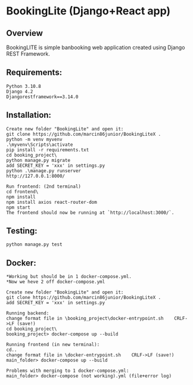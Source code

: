 BookingLite (Django+React app)
=====================

Overview
--------

BookingLITE is simple banbooking web application created using Django REST Framework.

Requirements:
-------------

	Python 3.10.8
	Django 4.2
	Djangorestframework==3.14.0

Installation:
-------------


	Create new folder "BookingLite" and open it:
	git clone https://github.com/marcin86junior/BookingLiteX .
	python -m venv myvenv
	.\myvenv\Scripts\activate
	pip install -r requirements.txt
	cd booking_project\
	python manage.py migrate
	add SECRET_KEY = 'xxx' in settings.py
	python .\manage.py runserver
	http://127.0.0.1:8000/

    Run frontend: (2nd terminal)
    cd frontend\
    npm install
    npm install axios react-router-dom
    npm start
    The frontend should now be running at `http://localhost:3000/`.


Testing:
--------

	python manage.py test


Docker:
-------

    *Working but should be in 1 docker-compose.yml.
	*Now we heve 2 off docker-compose.yml

	Create new folder "BookingLite" and open it:
	git clone https://github.com/marcin86junior/BookingLiteX .
	add SECRET_KEY = 'xxx' in settings.py

	Running backend:
	change format file in \booking_project\docker-entrypoint.sh    CRLF->LF (save!)
	cd booking_project\
	booking_project> docker-compose up --build

	Running frontend (in new terminal):
	cd..
	change format file in \docker-entrypoint.sh    CRLF->LF (save!)
	main_folder> docker-compose up --build

	Problems with merging to 1 docker-compose.yml:
	main_folder> docker-compose (not working).yml (file+error log)
